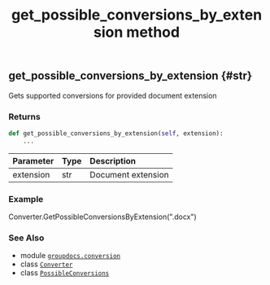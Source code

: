 ﻿---
title: get_possible_conversions_by_extension method
second_title: GroupDocs.Conversion for Python via .NET API References
description: 
type: docs
weight: 80
url: /python-net/groupdocs.conversion/converter/get_possible_conversions_by_extension/
is_root: false
---

## get_possible_conversions_by_extension {#str}

Gets supported conversions for provided document extension


### Returns 





```python
def get_possible_conversions_by_extension(self, extension):
    ...
```


| Parameter | Type | Description |
| :- | :- | :- |
| extension | str | Document extension |

### Example 


Converter.GetPossibleConversionsByExtension(".docx")



### See Also
* module [`groupdocs.conversion`](../../)
* class [`Converter`](/conversion/python-net/groupdocs.conversion/converter)
* class [`PossibleConversions`](/conversion/python-net/groupdocs.conversion.contracts/possibleconversions)
